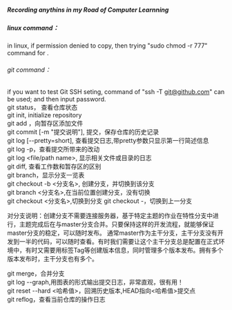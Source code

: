 ##### Recording anythins in my Road of Computer Learnning 
##### linux command：
  in linux, if permission denied to copy, then trying "sudo chmod -r 777" command for <target directory>.
  
###### git command：
  if you want to test Git SSH seting, command of "ssh -T git@github.com" can be used; and then input password.  
  git status， 查看仓库状态  
  git init, initialize repository  
  git add <filename>，向暂存区添加文件  
  git commit [-m "提交说明"], 提交，保存仓库的历史记录  
  git log [--pretty=short], 查看提交日志,带pretty参数只显示第一行简述信息  
  git log -p，查看提交所带来的改动  
  git log <file/path name>, 显示相关文件或目录的日志  
  git diff, 查看工作数和暂存区的区别  
  git branch，显示分支一览表  
  git checkout -b <分支名>, 创建分支，并切换到该分支  
  git branch <分支名>,在当前位置创建分支，没有切换  
  git checkout <分支名>,切换到分支 
  git checkout -，切换到上一分支  
  
  对分支说明：创建分支不需要连接服务器，基于特定主题的作业在特性分支中进行，主题完成后在与master分支合并。只要保持这样的开发流程，就能够保证master分支的稳定，可以随时发布。
  通常master作为主干分支，主干分支没有开发到一半的代码，可以随时查看。有时我们需要让这个主干分支总是配置在正式环境中，有时又需要用标签Tag等创建版本信息，同时管理多个版本发布。拥有多个版本发布时，主干分支也有多个。  
  
  git merge，合并分支  
  git log --graph,用图表的形式输出提交日志，非常直观，很有用！  
  git reset --hard <哈希值>，回溯历史版本,HEAD指向<哈希值>提交点  
  git reflog，查看当前仓库的操作日志  
  
